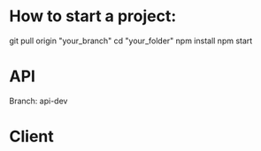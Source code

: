 # How to start a project:
git pull origin "your_branch"
cd "your_folder"
npm install
npm start

# API
Branch: api-dev

# Client

